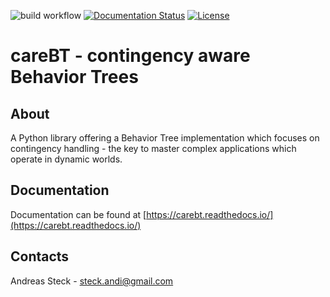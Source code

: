 ![build workflow](https://github.com/CareBT/carebt_core/actions/workflows/python-app.yml/badge.svg)
[![Documentation Status](https://readthedocs.org/projects/carebt/badge/?version=latest)](https://carebt.readthedocs.io/en/latest/?badge=latest)
[![License](https://img.shields.io/badge/License-Apache%202.0-blue.svg)](https://opensource.org/licenses/Apache-2.0)

# careBT - contingency aware Behavior Trees

## About

A Python library offering a Behavior Tree implementation which focuses on contingency handling - the key to
master complex applications which operate in dynamic worlds.

## Documentation

Documentation can be found at [https://carebt.readthedocs.io/](https://carebt.readthedocs.io/)

## Contacts

Andreas Steck - <steck.andi@gmail.com>
